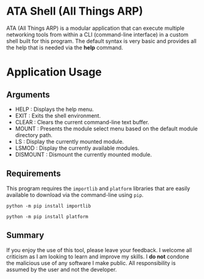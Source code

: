 # ATA Shell (All Things ARP)
ATA (All Things ARP) is a modular application that can execute multiple networking tools from within a CLI (command-line interface) in a custom shell built for this program. The default syntax is very basic and provides all the help that is needed via the **help** command.
# Application Usage
## Arguments
- HELP : Displays the help menu.
- EXIT : Exits the shell environment.
- CLEAR : Clears the current command-line text buffer.
- MOUNT : Presents the module select menu based on the default module directory path.
- LS : Display the currently mounted module.
- LSMOD : Display the currently available modules.
- DISMOUNT : Dismount the currently mounted module.
## Requirements
This program requires the `importlib` and `platform` libraries that are easily available to download via the command-line using `pip`.
```
python -m pip install importlib
```
```
python -m pip install platform
```

## Summary

If you enjoy the use of this tool, please leave your feedback. I welcome all criticism as I am looking to learn and improve my skills. I **do not** condone the malicious use of any software I make public. All responsibility is assumed by the user and not the developer.